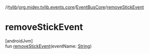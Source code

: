 //[tvlib](../../../index.md)/[org.mjdev.tvlib.events.core](../index.md)/[EventBusCore](index.md)/[removeStickEvent](remove-stick-event.md)

# removeStickEvent

[androidJvm]\
fun [removeStickEvent](remove-stick-event.md)(eventName: [String](https://kotlinlang.org/api/latest/jvm/stdlib/kotlin/-string/index.html))
